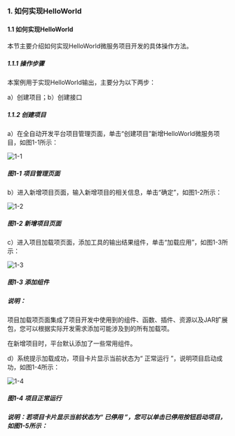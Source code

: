 ### 1. 如何实现HelloWorld

#### 1.1 如何实现HelloWorld

本节主要介绍如何实现HelloWorld微服务项目开发的具体操作方法。

##### 1.1.1 操作步骤

本案例用于实现HelloWorld输出，主要分为以下两步：

a）创建项目；b）创建接口

##### 1.1.2 创建项目

a）在全自动开发平台项目管理页面，单击“创建项目”新增HelloWorld微服务项目，如图1-1所示：

![1-1](https://www.feisuanyz.com/fsimage/alcj-image/alsx_2_1.png)

##### 图1-1 项目管理页面

b）进入新增项目页面，输入新增项目的相关信息，单击“确定”，如图1-2所示：

![1-2](https://www.feisuanyz.com/fsimage/alcj-image/cj_1-1_img.png)

##### 图1-2 新增项目页面

c）进入项目加载项页面，添加工具的输出结果组件，单击“加载应用”，如图1-3所示：

![1-3](https://www.feisuanyz.com/fsimage/alcj-image/cj_1-2_img.png)

##### 图1-3 添加组件

##### 说明：

项目加载项页面集成了项目开发中使用到的组件、函数、插件、资源以及JAR扩展包，您可以根据实际开发需求添加可能涉及到的所有加载项。

在新增项目时，平台默认添加了一些常用组件。

d）系统提示加载成功，项目卡片显示当前状态为“ 正常运行 ”，说明项目启动成功，如图1-4所示：

![1-4](https://www.feisuanyz.com/fsimage/alcj-image/cj_1-4_img.png)

##### 图1-4 项目正常运行

##### 说明：若项目卡片显示当前状态为“ 已停用 ”，您可以单击已停用按钮启动项目，如图1-5所示：
